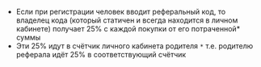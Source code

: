 - Если при регистрации человек вводит реферальный код, то владелец кода (который статичен и всегда находится в личном кабинете) получает 25% с каждой покупки от его потраченной* суммы
- Эти 25% идут в счётчик личного кабинета родителя
`*` т.е. родителю реферала идёт 25% в соответствующий счётчик